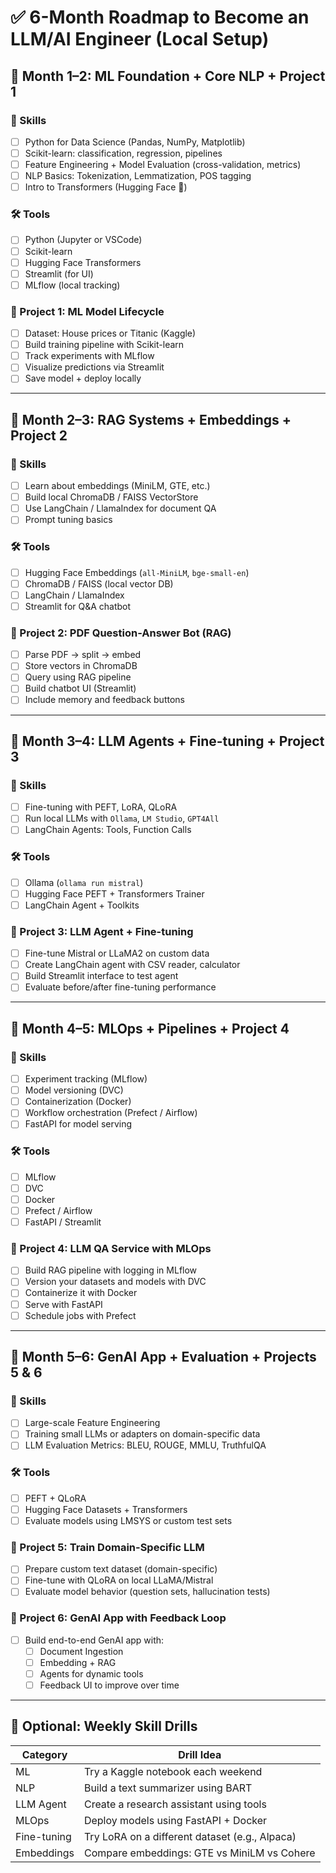 
# ✅ 6-Month Roadmap to Become an LLM/AI Engineer (Local Setup)

## 📅 Month 1–2: ML Foundation + Core NLP + Project 1

### 🧠 Skills
- [ ] Python for Data Science (Pandas, NumPy, Matplotlib)
- [ ] Scikit-learn: classification, regression, pipelines
- [ ] Feature Engineering + Model Evaluation (cross-validation, metrics)
- [ ] NLP Basics: Tokenization, Lemmatization, POS tagging
- [ ] Intro to Transformers (Hugging Face 🤗)

### 🛠️ Tools
- [ ] Python (Jupyter or VSCode)
- [ ] Scikit-learn
- [ ] Hugging Face Transformers
- [ ] Streamlit (for UI)
- [ ] MLflow (local tracking)

### 💼 Project 1: ML Model Lifecycle
- [ ] Dataset: House prices or Titanic (Kaggle)
- [ ] Build training pipeline with Scikit-learn
- [ ] Track experiments with MLflow
- [ ] Visualize predictions via Streamlit
- [ ] Save model + deploy locally

---

## 📅 Month 2–3: RAG Systems + Embeddings + Project 2

### 🧠 Skills
- [ ] Learn about embeddings (MiniLM, GTE, etc.)
- [ ] Build local ChromaDB / FAISS VectorStore
- [ ] Use LangChain / LlamaIndex for document QA
- [ ] Prompt tuning basics

### 🛠️ Tools
- [ ] Hugging Face Embeddings (`all-MiniLM`, `bge-small-en`)
- [ ] ChromaDB / FAISS (local vector DB)
- [ ] LangChain / LlamaIndex
- [ ] Streamlit for Q&A chatbot

### 💼 Project 2: PDF Question-Answer Bot (RAG)
- [ ] Parse PDF → split → embed
- [ ] Store vectors in ChromaDB
- [ ] Query using RAG pipeline
- [ ] Build chatbot UI (Streamlit)
- [ ] Include memory and feedback buttons

---

## 📅 Month 3–4: LLM Agents + Fine-tuning + Project 3

### 🧠 Skills
- [ ] Fine-tuning with PEFT, LoRA, QLoRA
- [ ] Run local LLMs with `Ollama`, `LM Studio`, `GPT4All`
- [ ] LangChain Agents: Tools, Function Calls

### 🛠️ Tools
- [ ] Ollama (`ollama run mistral`)
- [ ] Hugging Face PEFT + Transformers Trainer
- [ ] LangChain Agent + Toolkits

### 💼 Project 3: LLM Agent + Fine-tuning
- [ ] Fine-tune Mistral or LLaMA2 on custom data
- [ ] Create LangChain agent with CSV reader, calculator
- [ ] Build Streamlit interface to test agent
- [ ] Evaluate before/after fine-tuning performance

---

## 📅 Month 4–5: MLOps + Pipelines + Project 4

### 🧠 Skills
- [ ] Experiment tracking (MLflow)
- [ ] Model versioning (DVC)
- [ ] Containerization (Docker)
- [ ] Workflow orchestration (Prefect / Airflow)
- [ ] FastAPI for model serving

### 🛠️ Tools
- [ ] MLflow
- [ ] DVC
- [ ] Docker
- [ ] Prefect / Airflow
- [ ] FastAPI / Streamlit

### 💼 Project 4: LLM QA Service with MLOps
- [ ] Build RAG pipeline with logging in MLflow
- [ ] Version your datasets and models with DVC
- [ ] Containerize it with Docker
- [ ] Serve with FastAPI
- [ ] Schedule jobs with Prefect

---

## 📅 Month 5–6: GenAI App + Evaluation + Projects 5 & 6

### 🧠 Skills
- [ ] Large-scale Feature Engineering
- [ ] Training small LLMs or adapters on domain-specific data
- [ ] LLM Evaluation Metrics: BLEU, ROUGE, MMLU, TruthfulQA

### 🛠️ Tools
- [ ] PEFT + QLoRA
- [ ] Hugging Face Datasets + Transformers
- [ ] Evaluate models using LMSYS or custom test sets

### 💼 Project 5: Train Domain-Specific LLM
- [ ] Prepare custom text dataset (domain-specific)
- [ ] Fine-tune with QLoRA on local LLaMA/Mistral
- [ ] Evaluate model behavior (question sets, hallucination tests)

### 💼 Project 6: GenAI App with Feedback Loop
- [ ] Build end-to-end GenAI app with:
  - [ ] Document Ingestion
  - [ ] Embedding + RAG
  - [ ] Agents for dynamic tools
  - [ ] Feedback UI to improve over time

---

## 🔁 Optional: Weekly Skill Drills

| Category        | Drill Idea                                       |
|----------------|--------------------------------------------------|
| ML              | Try a Kaggle notebook each weekend              |
| NLP             | Build a text summarizer using BART              |
| LLM Agent       | Create a research assistant using tools         |
| MLOps           | Deploy models using FastAPI + Docker            |
| Fine-tuning     | Try LoRA on a different dataset (e.g., Alpaca)  |
| Embeddings      | Compare embeddings: GTE vs MiniLM vs Cohere     |
